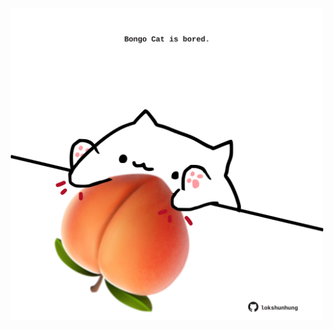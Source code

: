 <!-- built at 26/03/2025, 00:01:36 UTC -->
<p align="center">
  <img width="500" height="500" src="./ReadmeImage.svg">
</p>
